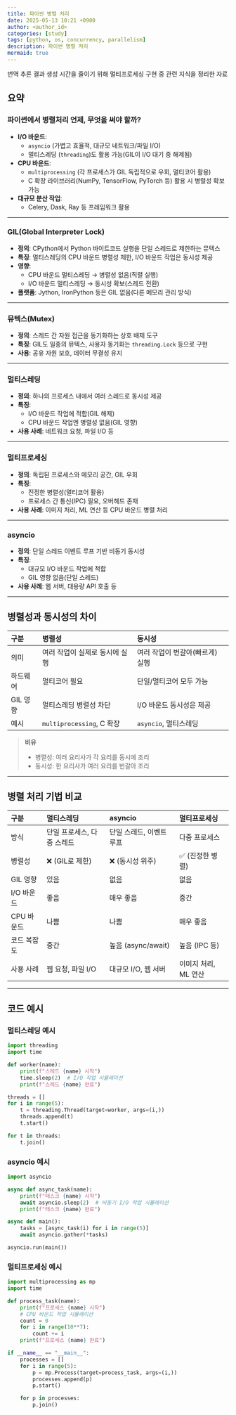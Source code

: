 ```yaml
---
title: 파이썬 병렬 처리
date: 2025-05-13 10:21 +0900
author: <author_id>
categories: [study]
tags: [python, os, concurrency, parallelism]
description: 파이썬 병렬 처리
mermaid: true
---
```

번역 추론 결과 생성 시간을 줄이기 위해 멀티프로세싱 구현 중 관련 지식을 정리한 자료

## 요약

### 파이썬에서 병렬처리 언제, 무엇을 써야 할까?

- **I/O 바운드**:
    - `asyncio` (가볍고 효율적, 대규모 네트워크/파일 I/O)
    - 멀티스레딩 (`threading`)도 활용 가능(GIL이 I/O 대기 중 해제됨)
- **CPU 바운드**:
    - `multiprocessing` (각 프로세스가 GIL 독립적으로 우회, 멀티코어 활용)
    - C 확장 라이브러리(NumPy, TensorFlow, PyTorch 등) 활용 시 병렬성 확보 가능
- **대규모 분산 작업**:
    - Celery, Dask, Ray 등 프레임워크 활용

---

### GIL(Global Interpreter Lock)

- **정의**: CPython에서 Python 바이트코드 실행을 단일 스레드로 제한하는 뮤텍스
- **특징**: 멀티스레딩의 CPU 바운드 병렬성 제한, I/O 바운드 작업은 동시성 제공
- **영향**:
    - CPU 바운드 멀티스레딩 → 병렬성 없음(직렬 실행)
    - I/O 바운드 멀티스레딩 → 동시성 확보(스레드 전환)
- **플랫폼**: Jython, IronPython 등은 GIL 없음(다른 메모리 관리 방식)

---

### 뮤텍스(Mutex)

- **정의**: 스레드 간 자원 접근을 동기화하는 상호 배제 도구
- **특징**: GIL도 일종의 뮤텍스, 사용자 동기화는 `threading.Lock` 등으로 구현
- **사용**: 공유 자원 보호, 데이터 무결성 유지

---

### 멀티스레딩

- **정의**: 하나의 프로세스 내에서 여러 스레드로 동시성 제공
- **특징**:
    - I/O 바운드 작업에 적합(GIL 해제)
    - CPU 바운드 작업엔 병렬성 없음(GIL 영향)
- **사용 사례**: 네트워크 요청, 파일 I/O 등

---

### 멀티프로세싱

- **정의**: 독립된 프로세스와 메모리 공간, GIL 우회
- **특징**:
    - 진정한 병렬성(멀티코어 활용)
    - 프로세스 간 통신(IPC) 필요, 오버헤드 존재
- **사용 사례**: 이미지 처리, ML 연산 등 CPU 바운드 병렬 처리

---

### asyncio

- **정의**: 단일 스레드 이벤트 루프 기반 비동기 동시성
- **특징**:
    - 대규모 I/O 바운드 작업에 적합
    - GIL 영향 없음(단일 스레드)
- **사용 사례**: 웹 서버, 대용량 API 호출 등

---

## 병렬성과 동시성의 차이

| 구분 | 병렬성 | 동시성 |
| :-- | :-- | :-- |
| 의미 | 여러 작업이 실제로 동시에 실행 | 여러 작업이 번갈아(빠르게) 실행 |
| 하드웨어 | 멀티코어 필요 | 단일/멀티코어 모두 가능 |
| GIL 영향 | 멀티스레딩 병렬성 차단 | I/O 바운드 동시성은 제공 |
| 예시 | `multiprocessing`, C 확장 | `asyncio`, 멀티스레딩 |

> **비유**
> - 병렬성: 여러 요리사가 각 요리를 동시에 조리
> - 동시성: 한 요리사가 여러 요리를 번갈아 조리

---

## 병렬 처리 기법 비교

| 구분 | 멀티스레딩 | asyncio | 멀티프로세싱 |
| :-- | :-- | :-- | :-- |
| 방식 | 단일 프로세스, 다중 스레드 | 단일 스레드, 이벤트 루프 | 다중 프로세스 |
| 병렬성 | ❌ (GIL로 제한) | ❌ (동시성 위주) | ✅ (진정한 병렬) |
| GIL 영향 | 있음 | 없음 | 없음 |
| I/O 바운드 | 좋음 | 매우 좋음 | 중간 |
| CPU 바운드 | 나쁨 | 나쁨 | 매우 좋음 |
| 코드 복잡도 | 중간 | 높음 (async/await) | 높음 (IPC 등) |
| 사용 사례 | 웹 요청, 파일 I/O | 대규모 I/O, 웹 서버 | 이미지 처리, ML 연산 |


---

## 코드 예시

### 멀티스레딩 예시

```python
import threading
import time

def worker(name):
    print(f"스레드 {name} 시작")
    time.sleep(2)  # I/O 작업 시뮬레이션
    print(f"스레드 {name} 완료")

threads = []
for i in range(5):
    t = threading.Thread(target=worker, args=(i,))
    threads.append(t)
    t.start()

for t in threads:
    t.join()
```


### asyncio 예시

```python
import asyncio

async def async_task(name):
    print(f"태스크 {name} 시작")
    await asyncio.sleep(2)  # 비동기 I/O 작업 시뮬레이션
    print(f"태스크 {name} 완료")

async def main():
    tasks = [async_task(i) for i in range(5)]
    await asyncio.gather(*tasks)

asyncio.run(main())
```


### 멀티프로세싱 예시

```python
import multiprocessing as mp
import time

def process_task(name):
    print(f"프로세스 {name} 시작")
    # CPU 바운드 작업 시뮬레이션
    count = 0
    for i in range(10**7):
        count += i
    print(f"프로세스 {name} 완료")

if __name__ == "__main__":
    processes = []
    for i in range(5):
        p = mp.Process(target=process_task, args=(i,))
        processes.append(p)
        p.start()

    for p in processes:
        p.join()
```